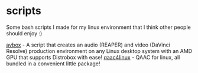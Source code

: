 # scripts
Some bash scripts I made for my linux environment that I think other people should enjoy :)

[avbox](https://github.com/dvcky/scripts/tree/main/avbox) - A script that creates an audio (REAPER) and video (DaVinci Resolve) production environment on any Linux desktop system with an AMD GPU that supports Distrobox with ease!
[qaac4linux](https://github.com/dvcky/scripts/tree/main/qaac4linux) - QAAC for linux, all bundled in a convenient little package!
